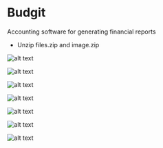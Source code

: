 # Budgit
Accounting software for generating financial reports

- Unzip files.zip and image.zip

![alt text](https://bgt.ng/cv/simon/budgit/budgit/1.png)


![alt text](https://bgt.ng/cv/simon/budgit/budgit/2.png)


![alt text](https://bgt.ng/cv/simon/budgit/budgit/3.png)


![alt text](https://bgt.ng/cv/simon/budgit/budgit/4.png)


![alt text](https://bgt.ng/cv/simon/budgit/budgit/5.png)


![alt text](https://bgt.ng/cv/simon/budgit/budgit/6.png)


![alt text](https://bgt.ng/cv/simon/budgit/budgit/7.png)

